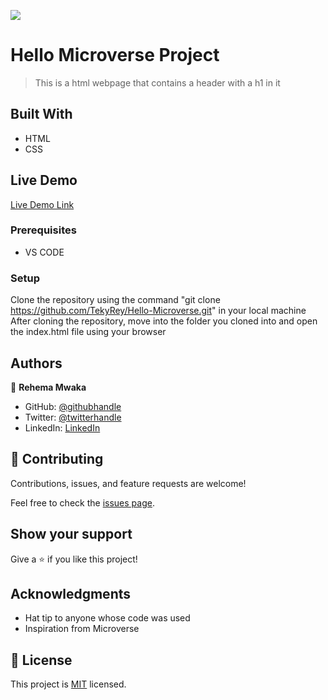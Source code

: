 ![](https://img.shields.io/badge/Microverse-blueviolet)

# Hello Microverse Project

> This is a html webpage that contains a header with a h1 in it

## Built With

- HTML
- CSS


## Live Demo

[Live Demo Link](https://tekyrey.github.io/Hello-Microverse/index.html)



### Prerequisites
- VS CODE

### Setup
Clone the repository using the command "git clone https://github.com/TekyRey/Hello-Microverse.git" in your local machine
After cloning the repository, move into the folder you cloned into and open the index.html file using your browser

## Authors

👤 **Rehema Mwaka**

- GitHub: [@githubhandle](https://github.com/TekyRey)
- Twitter: [@twitterhandle](https://twitter.com/RehemaMwaka1)
- LinkedIn: [LinkedIn](https://www.linkedin.com/mwlite/in/rehema-mwaka-48a1801ab)


## 🤝 Contributing

Contributions, issues, and feature requests are welcome!

Feel free to check the [issues page](../../issues/).

## Show your support

Give a ⭐️ if you like this project!

## Acknowledgments

- Hat tip to anyone whose code was used
- Inspiration from Microverse

## 📝 License

This project is [MIT](./MIT.md) licensed.
